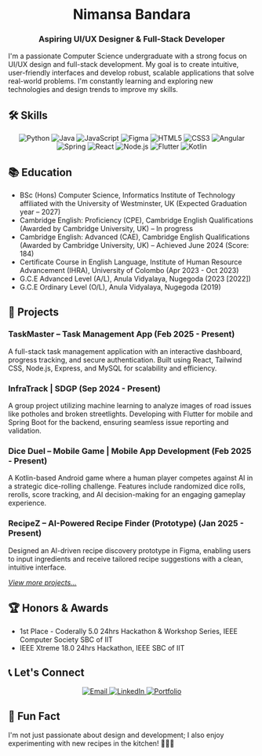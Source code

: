 <h1 align="center">Nimansa Bandara</h1>
<h3 align="center">Aspiring UI/UX Designer & Full-Stack Developer</h3>

I'm a passionate Computer Science undergraduate with a strong focus on UI/UX design and full-stack development. My goal is to create intuitive, user-friendly interfaces and develop robust, scalable applications that solve real-world problems. I'm constantly learning and exploring new technologies and design trends to improve my skills.

## 🛠️ Skills

<p align="center">
  <img src="https://img.shields.io/badge/Python-3776AB?style=for-the-badge&logo=python&logoColor=white" alt="Python" />
  <img src="https://img.shields.io/badge/Java-ED8B00?style=for-the-badge&logo=java&logoColor=white" alt="Java" />
  <img src="https://img.shields.io/badge/JavaScript-F7DF1E?style=for-the-badge&logo=javascript&logoColor=black" alt="JavaScript" />
  <img src="https://img.shields.io/badge/Figma-F24E1E?style=for-the-badge&logo=figma&logoColor=white" alt="Figma" />
  <img src="https://img.shields.io/badge/HTML5-E34F26?style=for-the-badge&logo=html5&logoColor=white" alt="HTML5" />
  <img src="https://img.shields.io/badge/CSS3-1572B6?style=for-the-badge&logo=css3&logoColor=white" alt="CSS3" />
  <img src="https://img.shields.io/badge/Angular-DD0031?style=for-the-badge&logo=angular&logoColor=white" alt="Angular" />
  <img src="https://img.shields.io/badge/Spring-6DB33F?style=for-the-badge&logo=spring&logoColor=white" alt="Spring" />
  <img src="https://img.shields.io/badge/React-61DAFB?style=for-the-badge&logo=react&logoColor=black" alt="React" />
  <img src="https://img.shields.io/badge/Node.js-339933?style=for-the-badge&logo=node-dot-js&logoColor=white" alt="Node.js" />
  <img src="https://img.shields.io/badge/Flutter-02569B?style=for-the-badge&logo=flutter&logoColor=white" alt="Flutter" />
  <img src="https://img.shields.io/badge/Kotlin-0095D5?&style=for-the-badge&logo=kotlin&logoColor=white" alt="Kotlin" />
</p>

## 📚 Education

- BSc (Hons) Computer Science, Informatics Institute of Technology affiliated with the University of Westminster, UK (Expected Graduation year – 2027)
- Cambridge English: Proficiency (CPE), Cambridge English Qualifications (Awarded by Cambridge University, UK) – In progress
- Cambridge English: Advanced (CAE), Cambridge English Qualifications (Awarded by Cambridge University, UK) – Achieved June 2024 (Score: 184)
- Certificate Course in English Language, Institute of Human Resource Advancement (IHRA), University of Colombo (Apr 2023 - Oct 2023)
- G.C.E Advanced Level (A/L), Anula Vidyalaya, Nugegoda (2023 [2022])
- G.C.E Ordinary Level (O/L), Anula Vidyalaya, Nugegoda (2019)

## 🚀 Projects

### TaskMaster – Task Management App (Feb 2025 - Present)
A full-stack task management application with an interactive dashboard, progress tracking, and secure authentication. Built using React, Tailwind CSS, Node.js, Express, and MySQL for scalability and efficiency.

### InfraTrack | SDGP (Sep 2024 - Present)
A group project utilizing machine learning to analyze images of road issues like potholes and broken streetlights. Developing with Flutter for mobile and Spring Boot for the backend, ensuring seamless issue reporting and validation.

### Dice Duel – Mobile Game | Mobile App Development (Feb 2025 - Present)
A Kotlin-based Android game where a human player competes against AI in a strategic dice-rolling challenge. Features include randomized dice rolls, rerolls, score tracking, and AI decision-making for an engaging gameplay experience.

### RecipeZ – AI-Powered Recipe Finder (Prototype) (Jan 2025 - Present)
Designed an AI-driven recipe discovery prototype in Figma, enabling users to input ingredients and receive tailored recipe suggestions with a clean, intuitive interface.

*[View more projects...](https://nimansaab.github.io/portfolio/)*

## 🏆 Honors & Awards

- 1st Place - Coderally 5.0 24hrs Hackathon & Workshop Series, IEEE Computer Society SBC of IIT
- IEEE Xtreme 18.0 24hrs Hackathon, IEEE SBC of IIT

## 📞 Let's Connect

<p align="center">
  <a href="mailto:nimansab22@gmail.com">
    <img src="https://img.shields.io/badge/Email-D14836?style=for-the-badge&logo=gmail&logoColor=white" alt="Email" />
  </a>
  <a href="https://www.linkedin.com/in/nimansa-bandara">
    <img src="https://img.shields.io/badge/LinkedIn-0077B5?style=for-the-badge&logo=linkedin&logoColor=white" alt="LinkedIn" />
  </a>
  <a href="https://nimansaab.github.io/portfolio/">
    <img src="https://img.shields.io/badge/Portfolio-FF7139?style=for-the-badge&logo=firefox&logoColor=white" alt="Portfolio" />
  </a>
</p>

## 🌟 Fun Fact

I'm not just passionate about design and development; I also enjoy experimenting with new recipes in the kitchen! 👨‍🍳🥗

